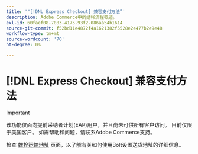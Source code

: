 ```yaml
---
title: '"[!DNL Express Checkout] 兼容支付方法”'
description: Adobe Commerce中的结帐流程概述。
exl-id: 60faef08-7083-4175-93f2-086aa54b1614
source-git-commit: f52bd11e4872f4a1621382f5528e2e477b2e9e48
workflow-type: tm+mt
source-wordcount: '70'
ht-degree: 0%

---
```


# [!DNL Express Checkout] 兼容支付方法

>[!IMPORTANT]
>
> 该功能仅面向提前采纳者计划(EAP)用户，并且尚未可供所有客户访问。 目前仅限于美国客户。 如需帮助和问题，请联系Adobe Commerce支持。

检查 [螺栓运输地址](https://help.bolt.com/shoppers/guides/checkout/update-shipping-address) 页面，以了解有关如何使用Bolt设置送货地址的详细信息。
